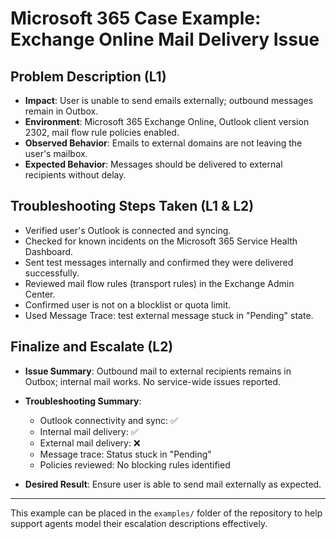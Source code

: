 # Microsoft 365 Case Example: Exchange Online Mail Delivery Issue

## Problem Description (L1)

* **Impact**: User is unable to send emails externally; outbound messages remain in Outbox.
* **Environment**: Microsoft 365 Exchange Online, Outlook client version 2302, mail flow rule policies enabled.
* **Observed Behavior**: Emails to external domains are not leaving the user's mailbox.
* **Expected Behavior**: Messages should be delivered to external recipients without delay.

## Troubleshooting Steps Taken (L1 & L2)

* Verified user's Outlook is connected and syncing.
* Checked for known incidents on the Microsoft 365 Service Health Dashboard.
* Sent test messages internally and confirmed they were delivered successfully.
* Reviewed mail flow rules (transport rules) in the Exchange Admin Center.
* Confirmed user is not on a blocklist or quota limit.
* Used Message Trace: test external message stuck in "Pending" state.

## Finalize and Escalate (L2)

* **Issue Summary**: Outbound mail to external recipients remains in Outbox; internal mail works. No service-wide issues reported.
* **Troubleshooting Summary**:

  * Outlook connectivity and sync: ✅
  * Internal mail delivery: ✅
  * External mail delivery: ❌
  * Message trace: Status stuck in "Pending"
  * Policies reviewed: No blocking rules identified
* **Desired Result**: Ensure user is able to send mail externally as expected.

---

This example can be placed in the `examples/` folder of the repository to help support agents model their escalation descriptions effectively.
